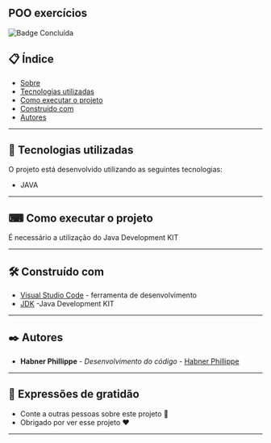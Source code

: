 ## POO exercícios

![Badge Concluída](http://img.shields.io/static/v1?label=STATUS&message=CONCLUIDO&color=GREEN&style=for-the-badge)

## 📋 Índice

- [Sobre](#POO-Exercicios)
- [Tecnologias utilizadas](#-tecnologias-utilizadas)
- [Como executar o projeto](#-como-executar-o-projeto)
- [Construído com](#%EF%B8%8F-construído-com)
- [Autores](#%EF%B8%8F-autores)

--- 

## 🚀 Tecnologias utilizadas

O projeto está desenvolvido utilizando as seguintes tecnologias:

- JAVA

---  

## ⌨ Como executar o projeto

É necessário a utilização do Java Development KIT

--- 

## 🛠️ Construído com

* [Visual Studio Code](https://code.visualstudio.com/) - ferramenta de desenvolvimento
* [JDK](https://www.oracle.com/br/java/technologies/javase/jdk11-archive-downloads.html) -Java Development KIT

--- 

## ✒️ Autores

* **Habner Phillippe** - *Desenvolvimento do código* - [Habner Phillippe](https://github.com/HabnerPhillippe)

--- 
 
## 🎁 Expressões de gratidão

* Conte a outras pessoas sobre este projeto 📢
* Obrigado por ver esse projeto ❤️

--- 
 
